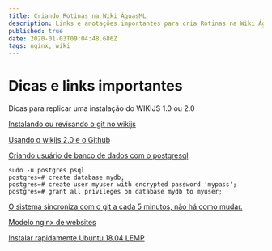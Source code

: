 ```yaml
---
title: Criando Rotinas na Wiki ÁguasML
description: Links e anotações importantes para cria Rotinas na Wiki ÁguasML
published: true
date: 2020-01-03T09:04:48.686Z
tags: nginx, wiki
---
```


# Dicas e links importantes
Dicas para replicar uma instalação do WIKIJS 1.0 ou 2.0

[Instalando ou revisando o git no wikijs](https://docs-legacy.requarks.io/wiki/install/git)

[Usando o wikijs  2.0 e o Github](https://docs.requarks.io/en/storage/git)

[Criando usuário de banco de dados com o postgresql](https://medium.com/coding-blocks/creating-user-database-and-adding-access-on-postgresql-8bfcd2f4a91e)

```text
sudo -u postgres psql
postgres=# create database mydb;
postgres=# create user myuser with encrypted password 'mypass';
postgres=# grant all privileges on database mydb to myuser;
```

[O sistema sincroniza com o git a cada 5 minutos, não há como mudar.](https://github.com/Requarks/wiki/issues/627)

[Modelo nginx de websites](https://linuxize.com/post/how-to-install-wordpress-with-nginx-on-ubuntu-18-04/)

[Instalar rapidamente Ubuntu 18.04 LEMP](https://www.digitalocean.com/community/tutorials/how-to-install-linux-nginx-mysql-php-lemp-stack-ubuntu-18-04)